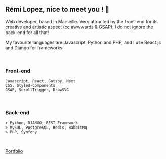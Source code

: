 ## Rémi Lopez, nice to meet you ! 👋

Web developer, based in Marseille. Very attracted by the front-end for its creative and artistic aspect (cc awwwards & GSAP), I do not ignore the back-end for all that!

My favourite languages are Javascript, Python and PHP, and I use React.js and Django for frameworks.

<br/>

### Front-end
```
Javascript, React, Gatsby, Next
CSS, Styled-Components
GSAP, ScrollTrigger, DrawSVG
```

<br/>

### Back-end
```
> Python, DJANGO, REST Framework
> MySQL, PostgreSQL, Redis, RabbitMq
> PHP, Symfony
```
<br/>

[Portfolio](http://remilopez.com "Go to my personnal portfolio : remilopez.com")
